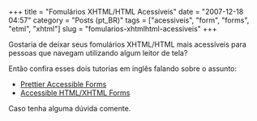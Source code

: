 +++
title = "Fomulários XHTML/HTML Acessíveis"
date = "2007-12-18 04:57"
category = "Posts (pt_BR)"
tags = ["acessiveis", "form", "forms", "etml", "xhtml"]
slug = "fomularios-xhtmlhtml-acessiveis"
+++

Gostaria de deixar seus fomulários XHTML/HTML mais acessíveis para pessoas que
navegam utilizando algum leitor de tela?

Então confira esses dois tutorias em inglês falando sobre o assunto:

- [Prettier Accessible
  Forms](http://www.alistapart.com/articles/prettyaccessibleforms)
- [Accessible HTML/XHTML
  Forms](http://www.webstandards.org/learn/tutorials/accessible-forms/)

Caso tenha alguma dúvida comente.
